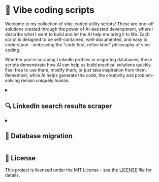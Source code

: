 # 🌈 Vibe coding scripts

Welcome to my collection of vibe-coded utility scripts! These are one-off solutions created through the power of AI-assisted development, where I describe what I want to build and let the AI help me bring it to life. Each script is designed to be self-contained, well-documented, and easy to understand - embracing the "code first, refine later" philosophy of vibe coding.

Whether you're scraping LinkedIn profiles or migrating databases, these scripts demonstrate how AI can help us build practical solutions quickly. Feel free to use them, modify them, or just take inspiration from them. Remember, while AI helps generate the code, the creativity and problem-solving remain uniquely human.

<details>
<summary><h2>🔍 LinkedIn search results scraper</h2></summary>

([`linkedin-sales-navigator-scraper.js`](./linkedin-sales-navigator-scraper.js))

This script automates the process of scrolling through LinkedIn search result pages (specifically for "People" searches), extracting profile data, and saving it.

### ✨ Features

- **📜 Automated scrolling:** Scrolls down result pages automatically to load all profiles.
- **📄 Multi-page navigation:** Automatically clicks the "Next" page button to process multiple pages of results until the end is reached.
- **📊 Data extraction:** Extracts key information for each profile found:
  - Name
  - Company
  - Job Title
  - Location
  - Job Tenure (cleaned format)
  - Profile Image URL
  - Profile URL (Sales Navigator lead URL)
- **💾 Persistence:** Saves scraped profile data to the browser's `localStorage` periodically (every 10 pages by default). This allows you to resume scraping if the script is interrupted.
- **🔄 Resume functionality:** Automatically loads previously saved data from `localStorage` when the script starts.
- **🚫 Deduplication:** Ensures that the same profile is not added multiple times, even if it appears across different pages or reloads.
- **📥 JSON download:** Automatically triggers a download of all collected profile data as a `profiles.json` file when the script finishes processing all available pages or is stopped.
- **⚙️ Configurable:** Key parameters like scroll speed, delays, and save intervals can be adjusted within the script's configuration section.
- ** Emojis:** Uses emojis in console logs for better readability! 🚀

### 🚀 How to use

1.  **Navigate:** Open LinkedIn and perform a "People" search. Ensure you are on the first page of the search results.
2.  **Open console:** Open your browser's Developer Tools (usually by pressing `F12` or right-clicking the page and selecting "Inspect" or "Inspect Element", then navigating to the "Console" tab).
3.  **Copy script:** Copy the entire content of the `scroll-linkedin.js` file.
4.  **Paste & run:** Paste the copied script into the developer console and press `Enter`.
5.  **Observe:** The script will start logging its progress in the console. It will:
    - Wait for the page elements to load.
    - Scroll down the current page.
    - Extract profile data.
    - Navigate to the next page.
    - Repeat until no more pages are found.
    - Save progress to `localStorage` every 10 pages.
6.  **Download:** Once finished, it will automatically trigger the download of a `profiles.json` file containing all the unique profiles collected.

### 🔧 Configuration (Optional)

The script includes several constants at the top that you can modify:

- `SCROLL_DELAY`: Time (ms) between scroll attempts. Higher values are slower but potentially more reliable.
- `SCROLL_AMOUNT`: Pixels scrolled per attempt. Smaller values are slower.
- `NO_NEW_PROFILES_THRESHOLD`: How many consecutive scroll attempts without finding new profiles before stopping the current page.
- `STORAGE_KEY`: The key used for `localStorage`.
- `DOWNLOAD_FILENAME`: The name of the downloaded JSON file.
- `SAVE_INTERVAL_PAGES`: How many pages to process before saving progress to `localStorage`.
- Other timeouts and delays related to page loading and element checking.

### ⚠️ Important notes

- **LinkedIn changes:** LinkedIn frequently updates its website structure. This script relies on specific HTML element selectors (`data-*` attributes, class names). If LinkedIn changes its site design, the script may stop working and will need to be updated.
- **Rate limiting/blocking:** Excessive or rapid scraping can potentially lead to temporary restrictions or warnings from LinkedIn. Use the script responsibly. The current delays are intended to mimic human-like interaction to some extent, but adjust as needed.
- **Browser tab:** Keep the browser tab with the LinkedIn search results active and visible while the script is running.
- **localStorage:** Data is stored in your browser's `localStorage`. Clearing your browser data will remove saved progress.

</details>

<details>
<summary><h2>🔄 Database migration</h2></summary>

([`.github/workflows/database-migration.yml`](./.github/workflows/database-migration.yml))

This GitHub Actions workflow automates the process of migrating a PostgreSQL database from Supabase to Azure Database for PostgreSQL.

### ✨ Features

- **🔄 Database migration:** Transfers data from Supabase to Azure PostgreSQL
- **🔍 Dry run support:** Can perform a dry run without actually migrating data
- **💾 Backup creation:** Creates a timestamped backup of the Supabase database
- **✅ Verification steps:** Verifies both the backup and restore operations
- **🧹 Automatic cleanup:** Cleans up temporary files after the operation
- **⏱️ Timeout protection:** Includes a 60-minute timeout to prevent hanging jobs

### 🚀 How to use

1. **Set up secrets:** Add the following secrets to your GitHub repository:

   - `SUPABASE_DB_HOST`
   - `SUPABASE_DB_NAME`
   - `SUPABASE_DB_USER`
   - `SUPABASE_DB_PASSWORD`
   - `AZURE_DB_HOST`
   - `AZURE_DB_NAME`
   - `AZURE_DB_USER`
   - `AZURE_DB_PASSWORD`

2. **Run the workflow:**
   - Go to the "Actions" tab in your GitHub repository
   - Select "Database Migration" from the workflows list
   - Click "Run workflow"
   - Choose whether to perform a dry run (recommended for first-time use)
   - Click "Run workflow" to start the migration

### ⚠️ Important notes

- **Dry run:** Always start with a dry run to verify the connection and backup process
- **Database size:** The workflow has a 60-minute timeout. For very large databases, you may need to adjust this
- **Backup files:** Each run creates a timestamped backup file in the format `supabase_backup_YYYYMMDD_HHMMSS.dump`
- **Error handling:** The workflow includes verification steps and will fail if any critical operation fails
- **Cleanup:** Temporary files are automatically cleaned up after the workflow completes or fails

</details>

## 📄 License

This project is licensed under the MIT License - see the [LICENSE](LICENSE) file for details.
